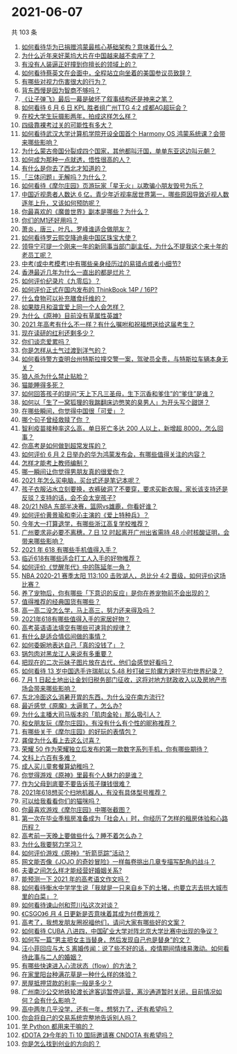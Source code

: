 # 2021-06-07

共 103 条

<!-- BEGIN -->
<!-- 最后更新时间 Mon Jun 07 2021 11:00:08 GMT+0800 (China Standard Time) -->

1. [如何看待华为已捐赠鸿蒙最核心基础架构？意味着什么？](https://www.zhihu.com/question/462892378)
2. [为什么近年来好莱坞大片在中国越来越不卖座了？](https://www.zhihu.com/question/268982964)
3. [有没有人装逼正好撞到你擅长的领域上的？](https://www.zhihu.com/question/338688699)
4. [如何看待蔡英文在会面中，全程站立向坐着的美国参议员致辞？](https://www.zhihu.com/question/463513769)
5. [有哪些对视力伤害很大的行为？](https://www.zhihu.com/question/384087324)
6. [背东西慢是因为智商不够吗？](https://www.zhihu.com/question/438891976)
7. [《让子弹飞》最后一幕是破坏了叙事结构还是神来之笔？](https://www.zhihu.com/question/413652432)
8. [如何看待 6 月 6 日 KPL 胜者组广州TTG 4:2
   成都AG超玩会？](https://www.zhihu.com/question/463525882)
9. [在校大学生玩摄影两年，拍成这样怎么样？](https://www.zhihu.com/question/459627997)
10. [四级靠裸考过关的可能性有多大？](https://www.zhihu.com/question/326748979)
11. [如何看待武汉大学计算机学院开设全国首个 Harmony OS
    鸿蒙系统课？会带来哪些影响？](https://www.zhihu.com/question/463117510)
12. [为什么蒙古帝国分裂成四个国家，其他都叫汗国，单单东亚这边叫元朝？](https://www.zhihu.com/question/350546334)
13. [如何成为那种一点就透，悟性很高的人？](https://www.zhihu.com/question/300313253)
14. [有什么是你去了西北才知道的？](https://www.zhihu.com/question/403884771)
15. [「三体问题」无解吗？为什么？](https://www.zhihu.com/question/30311577)
16. [如何看待《摩尔庄园》页游玩家「星无火」以欺骗小朋友毁号为乐？](https://www.zhihu.com/question/462737028)
17. [中国近视患者人数达 6
    亿，青少年近视率居世界第一，哪些原因导致近视人数逐年上升，又该如何预防呢？](https://www.zhihu.com/question/463403309)
18. [你最喜欢的《魔兽世界》副本是哪些？为什么？](https://www.zhihu.com/question/264407288)
19. [你们的M1还好用吗？](https://www.zhihu.com/question/447835410)
20. [萧炎，唐三，叶凡，罗峰谁适合做朋友？](https://www.zhihu.com/question/450151064)
21. [如何看待罗云熙空降迪奥中国区珠宝大使？](https://www.zhihu.com/question/463424674)
22. [领导宁可提一个刚来一年的新同事当部门副主任，为什么不提我这个来十年的老员工呢？](https://www.zhihu.com/question/458785731)
23. [中考(或中考模考)中有哪些亲身经历过的易错点或者小细节?](https://www.zhihu.com/question/405609296)
24. [香港最近几年为什么一直出的都是烂片？](https://www.zhihu.com/question/462877536)
25. [如何评价纪录片《九零后》？](https://www.zhihu.com/question/461176129)
26. [如何评价正式在国内发布的 ThinkBook 14P /
    16P?](https://www.zhihu.com/question/462587759)
27. [什么食物可以补充膳食纤维的？](https://www.zhihu.com/question/377073752)
28. [如果胧月和温宜爱上同一个人会怎样？](https://www.zhihu.com/question/455366022)
29. [为什么《原神》目前没有草属性英雄?](https://www.zhihu.com/question/425978919)
30. [2021 年高考有什么不一样？有什么嘱咐和祝福想送给这届考生？](https://www.zhihu.com/question/463469682)
31. [现在读研的红利还剩多少？](https://www.zhihu.com/question/456374240)
32. [你们谈恋爱累吗？](https://www.zhihu.com/question/399471584)
33. [你是怎样从土气过渡到洋气的？](https://www.zhihu.com/question/267705489)
34. [如何看待警方查明台州特斯拉撞交警一案，驾驶员全责，与特斯拉车辆本身无关？](https://www.zhihu.com/question/463484326)
35. [狼人杀为什么禁止贴脸？](https://www.zhihu.com/question/462970840)
36. [猫能睡得多死？](https://www.zhihu.com/question/462536806)
37. [如何回答孩子的提问“天上下凡三圣母，生下沉香和爹住”的“爹住”是谁？](https://www.zhihu.com/question/462277776)
38. [如何以「生了一窝狐狸的我踹翻床边憋笑的臭男人」为开头写个甜饼？](https://www.zhihu.com/question/443320738)
39. [在哪些瞬间，你觉得中国很「可爱」？](https://www.zhihu.com/question/455857255)
40. [哪个句子曾经救赎了你 ？](https://www.zhihu.com/question/453706577)
41. [智利疫苗接种率这么高，单日死亡多达 200 人以上，新增超
    8000，怎么回事？](https://www.zhihu.com/question/463115629)
42. [你高考是如何做到超常发挥的？](https://www.zhihu.com/question/278979830)
43. [如何评价 6 月 2
    日举办的华为鸿蒙发布会，有哪些值得关注的内容？](https://www.zhihu.com/question/462794002)
44. [怎样才能考上教师编制？](https://www.zhihu.com/question/23612599)
45. [哪一瞬间让你觉得男朋友真的很爱你？](https://www.zhihu.com/question/356450688)
46. [2021 年怎么买电脑，买台式还是笔记本呢？](https://www.zhihu.com/question/459716674)
47. [孩子衣服沾水立刻要换，衣裤破洞了不要穿，要求买新衣服，家长该支持还是反驳？支持的话，会不会太宠孩子?](https://www.zhihu.com/question/459542600)
48. [20/21 NBA 东部半决赛，篮网vs雄鹿，你看好谁？](https://www.zhihu.com/question/462705265)
49. [如何评价黄景瑜和李沁主演的《爱上特种兵》？](https://www.zhihu.com/question/462601125)
50. [今年大一打算退学，有哪些浙江高复学校推荐？](https://www.zhihu.com/question/58522765)
51. [广州要求非必要不离穗，7 日 12 时起离开广州出省需持 48
    小时核酸证明，会带来哪些影响？](https://www.zhihu.com/question/463430613)
52. [2021 年 618 有哪些手机值得入手？](https://www.zhihu.com/question/457255298)
53. [临近618有哪些适合打工人入手的好物推荐？](https://www.zhihu.com/question/462987243)
54. [如何评价《觉醒年代》中的陈延年一角？](https://www.zhihu.com/question/447307733)
55. [NBA 2020-21 赛季太阳 113:100 击败湖人，总比分 4:2
    晋级，如何评价这场比赛？](https://www.zhihu.com/question/463061695)
56. [养了宠物后，你有哪些「下意识的反应」是你在养宠物前不会出现的？](https://www.zhihu.com/question/461963889)
57. [值得推荐的经典国货有哪些？](https://www.zhihu.com/question/37389860)
58. [高一高二没怎么学，马上高三，努力还来得及吗？](https://www.zhihu.com/question/461313503)
59. [2021年618有哪些值得入手的家居好物？](https://www.zhihu.com/question/460447642)
60. [高考英语语法填空有哪些可速背的规律？](https://www.zhihu.com/question/20972652)
61. [有什么是适合情侣间做的事情？](https://www.zhihu.com/question/23415480)
62. [如何委婉地表达自己「真的没钱了」？](https://www.zhihu.com/question/462984155)
63. [锅包肉对黑龙江人来说有多重要？](https://www.zhihu.com/question/462784342)
64. [把现在的二次元妹子图片放在古代，他们会感觉好看吗？](https://www.zhihu.com/question/462903907)
65. [如何看待 13 岁中国选手许瑞航以 5.48
    秒打破三阶魔方速拧平均世界纪录？](https://www.zhihu.com/question/463234557)
66. [7 月 1
    日起土地出让金划归税务部门征收，这将对地方财政收入以及房地产市场会带来哪些影响？](https://www.zhihu.com/question/463323805)
67. [东北冷面这么消暑开胃的东西，为什么没在南方流行?](https://www.zhihu.com/question/462700732)
68. [最近感觉《原魔》太逼氪了，怎么办?](https://www.zhihu.com/question/463036805)
69. [为什么主播大司马版本的「肌肉金轮」那么吸引人？](https://www.zhihu.com/question/461688762)
70. [和女朋友玩《摩尔庄园》，有没有什么有个性的昵称推荐？](https://www.zhihu.com/question/462814720)
71. [有哪些关于《摩尔庄园》的好玩的表情包？](https://www.zhihu.com/question/462564869)
72. [龚俊为什么看上去这么讨喜？](https://www.zhihu.com/question/456646250)
73. [荣耀 50
    作为荣耀独立后发布的第一款数字系列手机，你有哪些期待？](https://www.zhihu.com/question/461194616)
74. [文科上六百有多难？](https://www.zhihu.com/question/350905229)
75. [成人买儿童套餐算幼稚吗？](https://www.zhihu.com/question/462819336)
76. [你觉得游戏《原神》里最有个人魅力的是谁？](https://www.zhihu.com/question/462388527)
77. [作为父母到底要不要告诉孩子赚钱很难？](https://www.zhihu.com/question/461239979)
78. [2021年618想买个扫地机器人，有没有具体型号推荐？](https://www.zhihu.com/question/397698378)
79. [可以给我看看你们的猫咪吗？](https://www.zhihu.com/question/462824843)
80. [你最喜欢游戏《摩尔庄园》中哪张截图？](https://www.zhihu.com/question/462564850)
81. [第一次在毕业季租房准备成为「社会人」时，你经历了怎样的租房体验和心路历程？](https://www.zhihu.com/question/461693068)
82. [高考前一天晚上要做些什么？睡不着怎么办？](https://www.zhihu.com/question/458722775)
83. [为什么我要努力学习？](https://www.zhihu.com/question/462192669)
84. [如何评价游戏《原神》“折箭觅踪”活动？](https://www.zhihu.com/question/461653474)
85. [网文能否像《JOJO
    的奇妙冒险》一样每卷挑出几章专描写配角的战斗？](https://www.zhihu.com/question/463065863)
86. [夫妻之间怎么样才能经营好婚姻关系?](https://www.zhihu.com/question/349031552)
87. [能预测一下 2021 年的高考语文作文吗？](https://www.zhihu.com/question/451864903)
88. [如何看待衡水中学学生说「我就是一只来自乡下的土猪，也要立志去拱大城市里的白菜」？](https://www.zhihu.com/question/462345321)
89. [如何看待谏山创和荒川弘这次对谈？](https://www.zhihu.com/question/463257259)
90. [《CSGO》6 月 4 日更新是否意味着其成为付费游戏？](https://www.zhihu.com/question/463103636)
91. [高考了，我想发朋友圈祝福他们，请问大家有哪些好的文案？](https://www.zhihu.com/question/405298026)
92. [如何看待 CUBA
    八进四，中国矿业大学对阵北京大学比赛中出现的争议？](https://www.zhihu.com/question/463306896)
93. [如何写一篇“男主把女主当替身，然后发现自己也是替身”的文？](https://www.zhihu.com/question/437395484)
94. [汪小菲回应与大 S
    离婚传闻：说了些不好的话，疫情期间情绪易激动。如何看待此事与二人的婚姻？](https://www.zhihu.com/question/463252497)
95. [有哪些快速进入心流状态（flow）的方法？](https://www.zhihu.com/question/20992764)
96. [在家里阳台种满花草是一种什么样的体验？](https://www.zhihu.com/question/461296029)
97. [房屋抵押贷款的利率一般是多少？](https://www.zhihu.com/question/387069469)
98. [广州南沙公交地铁轮渡长途客运暂停运营，离沙通道暂时关闭，目前情况如何？会有什么影响？](https://www.zhihu.com/question/463278387)
99. [高中两年几乎没学，还有一年，想努力了，还有希望吗？](https://www.zhihu.com/question/462084525)
100. [你会将自己的交易系统完整地告诉别人吗？](https://www.zhihu.com/question/462350634)
101. [学 Python 都用来干嘛的？](https://www.zhihu.com/question/34098079)
102. [《DOTA 2》今年的 Ti 10 国际邀请赛 CNDOTA
     有希望吗？](https://www.zhihu.com/question/459216552)
103. [你是怎么找到创业的方向的？](https://www.zhihu.com/question/25857988)

<!-- END -->
